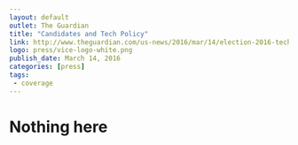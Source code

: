 ```yaml
---
layout: default
outlet: The Guardian
title: "Candidates and Tech Policy"
link: http://www.theguardian.com/us-news/2016/mar/14/election-2016-tech-policy-net-neutrality-bernie-sanders-donald-trump
logo: press/vice-logo-white.png
publish_date: March 14, 2016
categories: [press]
tags:
 - coverage
---
```


# Nothing here
